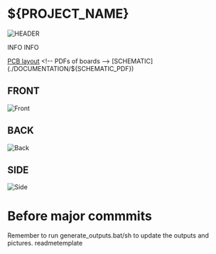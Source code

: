 # ${PROJECT_NAME}

![HEADER](./PICTURES/${HEADER_IMAGE}) <!-- 3D rendered pretty view -->

INFO INFO

[PCB layout](./DOCUMENTATION/${PCBLAYOUT_PDF}) <!-- PDFs of boards -->
[SCHEMATIC](./DOCUMENTATION/${SCHEMATIC_PDF}) <!-- Schematic PDFs -->

## FRONT
![Front](./PICTURES/${PICTURE_FRONT})

## BACK
![Back](./PICTURES/${PICTURE_BACK})

## SIDE
![Side](./PICTURES/${PICTURE_SIDE})

# Before major commmits
Remember to run generate_outputs.bat/sh
to update the outputs and pictures.
readmetemplate